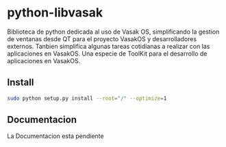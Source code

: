 # python-libvasak

Biblioteca de python dedicada al uso de Vasak OS, simplificando la gestion de ventanas desde QT para el proyecto VasakOS y desarrolladores externos. Tanbien simplifica algunas tareas cotidianas a realizar con las aplicaciones en VasakOS. Una especie de ToolKit para el desarrollo de aplicaciones en VasakOS.

## Install

```zsh
sudo python setup.py install --root="/" --optimize=1 
```

## Documentacion

La Documentacion esta pendiente